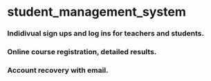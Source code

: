 # student_management_system
### Indidivual sign ups and log ins for teachers and students.
### Online course registration, detailed results.
### Account recovery with email.
